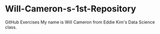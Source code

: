 # Will-Cameron-s-1st-Repository
GitHub Exercises
My name is Will Cameron from Eddie Kim's Data Science class.
